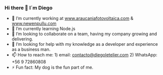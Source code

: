 ### Hi there 👋 I´m Diego 


- 🔭 I’m currently working at www.araucaniafotovoltaica.com & www.newenpullu.com
- 🌱 I’m currently learning Node.js
- 👯 I’m looking to collaborate on a team, having my company growing and delivering.
- 🤔 I’m looking for help with my knowledge as a developer and experience as a business man. 
- 📫 How to reach me: 1) email: contacto@diegoletelier.com 2) WhatsApp: +56 9 72860808 
- ⚡ Fun fact: My dog is the fun part of me. 

